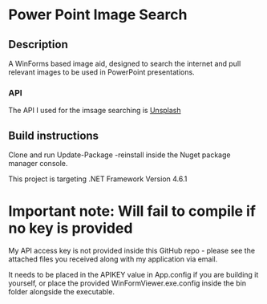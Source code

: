 # Power Point Image Search

## Description
A WinForms based image aid, designed to search the internet and pull relevant images to be used in PowerPoint presentations.

### API
The API I used for the imsage searching is [Unsplash](https://unsplash.com/)


## Build instructions
Clone and run Update-Package -reinstall inside the Nuget package manager console.

This project is targeting .NET Framework Version 4.6.1

# Important note: Will fail to compile if no key is provided
My API access key is not provided inside this GitHub repo - please see the attached files you received along with my application via email.

It needs to be placed in the APIKEY value in App.config if you are building it yourself, or place the provided WinFormViewer.exe.config inside the bin folder alongside the executable.
